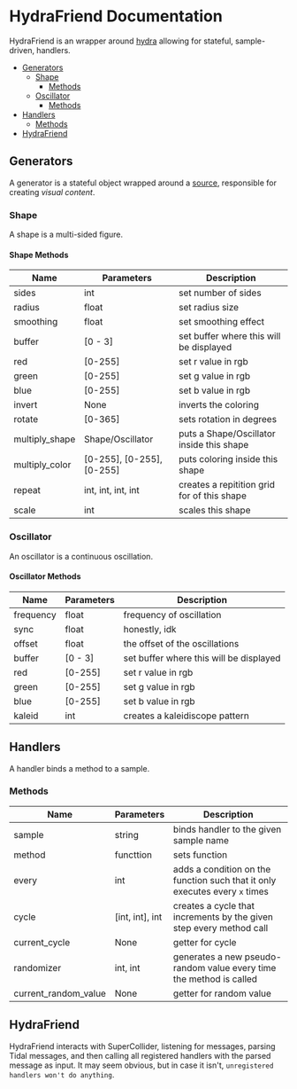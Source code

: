 # HydraFriend Documentation

HydraFriend is an wrapper around [hydra](https://github.com/ojack/hydra) allowing for stateful, sample-driven, handlers.

- [Generators](#Generators)
  * [Shape](#Shape)
    + [Methods](#Methods)
  * [Oscillator](#Oscillator)
    + [Methods](#Methods)
- [Handlers](#Handlers)
    * [Methods](#Methods)
- [HydraFriend](#HydraFriend)


<!-- toc -->

## Generators

A generator is a stateful object wrapped around a [source](https://github.com/ojack/hydra/blob/master/docs/funcs.md#sources), responsible for creating *visual content*.

### Shape

A shape is a multi-sided figure.

#### Shape Methods

| Name | Parameters | Description |
|-------|-----------|---------------|
| sides | int | set number of sides |
| radius | float | set radius size | 
| smoothing | float | set smoothing effect |
| buffer | [0 - 3] | set buffer where this will be displayed |
| red | [0-255] | set r value in rgb |
| green | [0-255] | set g value in rgb |
| blue | [0-255] | set b value in rgb |
| invert | None | inverts the coloring |
| rotate | [0-365] | sets rotation in degrees |
| multiply_shape | Shape/Oscillator | puts a Shape/Oscillator inside this shape | 
| multiply_color | [0-255], [0-255], [0-255] | puts coloring inside this shape | 
| repeat | int, int, int, int | creates a repitition grid for of this shape | 
| scale | int | scales this shape |


### Oscillator

An oscillator is a continuous oscillation.

#### Oscillator Methods

| Name | Parameters | Description |
|-------|------------|--------------|
| frequency | float | frequency of oscillation |
| sync | float | honestly, idk |
| offset | float | the offset of the oscillations |
| buffer | [0 - 3] | set buffer where this will be displayed |
| red | [0-255] | set r value in rgb |
| green | [0-255] | set g value in rgb |
| blue | [0-255] | set b value in rgb |
| kaleid | int | creates a kaleidiscope pattern | 

## Handlers

A handler binds a method to a sample.

### Methods

| Name | Parameters | Description |
|-------|-----------|---------------|
| sample | string | binds handler to the given sample name |
| method | functtion | sets function |
| every | int | adds a condition on the function such that it only executes every `x` times |
| cycle | [int, int], int | creates a cycle that increments by the given step every method call | 
| current_cycle | None | getter for cycle | 
| randomizer | int, int | generates a new pseudo-random value every time the method is called | 
| current_random_value | None | getter for random value | 

## HydraFriend

HydraFriend interacts with SuperCollider, listening for messages, parsing Tidal messages, and then calling all registered handlers with the parsed message as input. It may seem obvious, but in case it isn't, `unregistered handlers won't do anything`.
